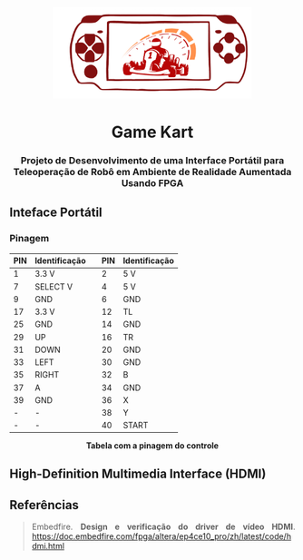 <p align="center">
  <img src="img/kart.png" width = "350" />
</p>
<h1 align="center">Game Kart</h1>
<h3 align="center"> Projeto de Desenvolvimento de uma Interface Portátil para Teleoperação de Robô em Ambiente de 
Realidade Aumentada Usando FPGA
</h3>

<div align="justify"> 
<div id="controle"> 
<h2>Inteface Portátil</h2>

<h3>Pinagem</h3>

<div align="center">

| PIN  | Identificação | | PIN | Identificação |
|------|---------------|-|-----|---------------|
| 1  	 | 3.3 V         | | 2   | 5 V           |
| 7    | SELECT V      | | 4   | 5 V           |
| 9    | GND           | | 6   | GND           |
| 17   | 3.3 V         | | 12  | TL            |
| 25   | GND           | | 14  | GND           |
| 29   | UP            | | 16  | TR            |
| 31   | DOWN          | | 20  | GND           |
| 33   | LEFT          | | 30  | GND           |
| 35   | RIGHT         | | 32  | B             |
| 37   | A             | | 34  | GND           |
| 39   | GND           | | 36  | X             |
| -    | -             | | 38  | Y             |
| -    | -             | | 40  | START         |

</div>

<p align="center">
<strong> Tabela com a pinagem do controle </strong>

</div>
</div>

<div align="justify"> 
<div id="hdmi"> 
<h2>High-Definition Multimedia Interface (HDMI)</h2>

</div>
</div>


<div align="justify"> 
<div id="referencias"> 
<h2>Referências</h2>

> Embedfire. **Design e verificação do driver de vídeo HDMI**. <https://doc.embedfire.com/fpga/altera/ep4ce10_pro/zh/latest/code/hdmi.html>
>
> 

</div>
</div>